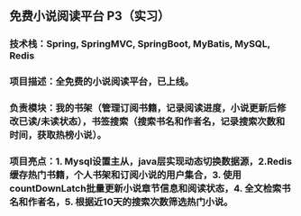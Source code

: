 ## 免费小说阅读平台 P3（实习）
### 技术栈：Spring, SpringMVC, SpringBoot, MyBatis, MySQL, Redis
### 项目描述：全免费的小说阅读平台，已上线。
### 负责模块：我的书架（管理订阅书籍，记录阅读进度，小说更新后修改已读/未读状态），书签搜索（搜索书名和作者名，记录搜索次数和时间，获取热榜小说）。
### 项目亮点：1. Mysql设置主从，java层实现动态切换数据源，2.Redis缓存热门书籍，个人书架和订阅小说的用户集合，3. 使用countDownLatch批量更新小说章节信息和阅读状态，4. 全文检索书名和作者名，5. 根据近10天的搜索次数筛选热门小说。
